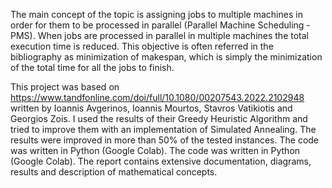 The main concept of the topic is assigning jobs to multiple machines in order for them to be
processed in parallel (Parallel Machine Scheduling - PMS). When jobs are processed in parallel
in multiple machines the total execution time is reduced. This objective is often referred in the
bibliography as minimization of makespan, which is simply the minimization of the total time for all
the jobs to finish.

This project was based on https://www.tandfonline.com/doi/full/10.1080/00207543.2022.2102948 written by Ioannis Avgerinos, Ioannis Mourtos,
Stavros Vatikiotis and Georgios Zois. I used the results of their Greedy Heuristic Algorithm and tried to improve them with an implementation of Simulated Annealing. The results were improved in more than 50% of the tested instances. The code was written in Python (Google Colab). The code was written in Python (Google Colab). The report contains extensive documentation, diagrams, results and description of mathematical concepts.
